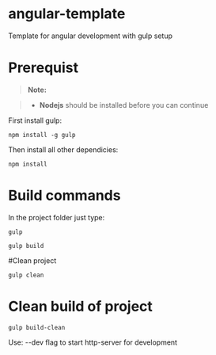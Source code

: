 # angular-template
Template for angular development with gulp setup

# Prerequist
> **Note:**

> - **Nodejs** should be installed before you can continue

First install gulp: 

```
npm install -g gulp
```

Then install all other dependicies:
```
npm install
```

# Build commands
In the project folder just type:
```
gulp 
```
```
gulp build
```

#Clean project
```
gulp clean
```

# Clean build of project 
```
gulp build-clean
```

Use: --dev flag to start http-server for development
 
